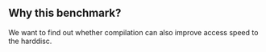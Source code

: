 ## Why this benchmark?
We want to find out whether compilation can also improve access speed to the harddisc.

